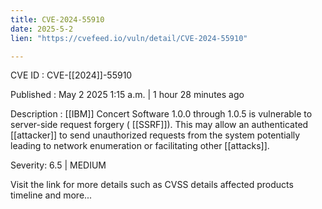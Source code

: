 ```yaml
---
title: CVE-2024-55910
date: 2025-5-2
lien: "https://cvefeed.io/vuln/detail/CVE-2024-55910"

---
```


CVE ID : CVE-[[2024]]-55910

Published :  May 2
2025
1:15 a.m. | 1 hour
28 minutes ago

Description :  [[IBM]] Concert Software 1.0.0 through 1.0.5 is vulnerable to server-side request forgery ( [[SSRF]]). This may allow an authenticated  [[attacker]] to send unauthorized requests from the system
potentially leading to network enumeration or facilitating other  [[attacks]].

Severity: 6.5 | MEDIUM

Visit the link for more details
such as CVSS details
affected products
timeline
and more...
